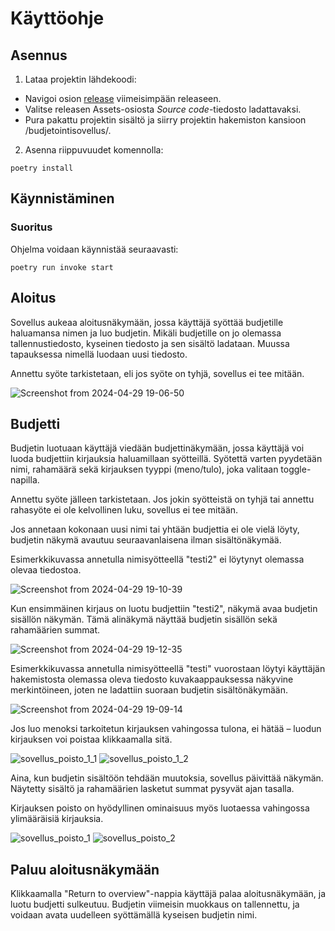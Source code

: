 # Käyttöohje

## Asennus

1. Lataa projektin lähdekoodi:
- Navigoi osion [release](https://github.com/kuosaton/ot-harjoitustyo/releases) viimeisimpään releaseen.
- Valitse releasen Assets-osiosta *Source code*-tiedosto ladattavaksi.
- Pura pakattu projektin sisältö ja siirry projektin hakemiston kansioon /budjetointisovellus/.
      
2. Asenna riippuvuudet komennolla:

```
poetry install
```

## Käynnistäminen 

### Suoritus
Ohjelma voidaan käynnistää seuraavasti:
```
poetry run invoke start
```

## Aloitus

Sovellus aukeaa aloitusnäkymään, jossa käyttäjä syöttää budjetille haluamansa nimen ja luo budjetin. Mikäli budjetille on jo olemassa tallennustiedosto, kyseinen tiedosto ja sen sisältö ladataan. Muussa tapauksessa nimellä luodaan uusi tiedosto.

Annettu syöte tarkistetaan, eli jos syöte on tyhjä, sovellus ei tee mitään.

![Screenshot from 2024-04-29 19-06-50](https://github.com/kuosaton/ot-harjoitustyo/assets/120479105/dcac5fc6-719b-484b-8ba5-15d25cf10a27)


## Budjetti

Budjetin luotuaan käyttäjä viedään budjettinäkymään, jossa käyttäjä voi luoda budjettiin kirjauksia haluamillaan syötteillä. Syötettä varten pyydetään nimi, rahamäärä sekä kirjauksen tyyppi (meno/tulo), joka valitaan toggle-napilla.

Annettu syöte jälleen tarkistetaan. Jos jokin syötteistä on tyhjä tai annettu rahasyöte ei ole kelvollinen luku, sovellus ei tee mitään.

Jos annetaan kokonaan uusi nimi tai yhtään budjettia ei ole vielä löyty, budjetin näkymä avautuu seuraavanlaisena ilman sisältönäkymää.

Esimerkkikuvassa annetulla nimisyötteellä "testi2" ei löytynyt olemassa olevaa tiedostoa.

![Screenshot from 2024-04-29 19-10-39](https://github.com/kuosaton/ot-harjoitustyo/assets/120479105/2179ec91-2f3a-4eab-abb3-7ddf6e7446d5)


Kun ensimmäinen kirjaus on luotu budjettiin "testi2", näkymä avaa budjetin sisällön näkymän. Tämä alinäkymä näyttää budjetin sisällön sekä rahamäärien summat.

![Screenshot from 2024-04-29 19-12-35](https://github.com/kuosaton/ot-harjoitustyo/assets/120479105/74e1f72b-c58a-4436-ae4f-e8263183ed26)


Esimerkkikuvassa annetulla nimisyötteellä "testi" vuorostaan löytyi käyttäjän hakemistosta olemassa oleva tiedosto kuvakaappauksessa näkyvine merkintöineen, joten ne ladattiin suoraan budjetin sisältönäkymään.

![Screenshot from 2024-04-29 19-09-14](https://github.com/kuosaton/ot-harjoitustyo/assets/120479105/f2506928-a851-4d0d-b9f3-895ece0e36ce)


Jos luo menoksi tarkoitetun kirjauksen vahingossa tulona, ei hätää – luodun kirjauksen voi poistaa klikkaamalla sitä.

![sovellus_poisto_1_1](https://github.com/kuosaton/ot-harjoitustyo/assets/120479105/9d705833-9392-48d0-bd5c-e0541d6ba55e)
![sovellus_poisto_1_2](https://github.com/kuosaton/ot-harjoitustyo/assets/120479105/8b208328-a5ce-44b0-98d3-a415a2177327)

Aina, kun budjetin sisältöön tehdään muutoksia, sovellus päivittää näkymän. Näytetty sisältö ja rahamäärien lasketut summat pysyvät ajan tasalla.

Kirjauksen poisto on hyödyllinen ominaisuus myös luotaessa vahingossa ylimääräisiä kirjauksia.

![sovellus_poisto_1](https://github.com/kuosaton/ot-harjoitustyo/assets/120479105/16deb139-979a-4f90-a503-ffa9cffa2083)
![sovellus_poisto_2](https://github.com/kuosaton/ot-harjoitustyo/assets/120479105/8e962067-e16c-48c6-a941-43ce7760d48a)

## Paluu aloitusnäkymään

Klikkaamalla "Return to overview"-nappia käyttäjä palaa aloitusnäkymään, ja luotu budjetti sulkeutuu. Budjetin viimeisin muokkaus on tallennettu, ja voidaan avata uudelleen syöttämällä kyseisen budjetin nimi. 
